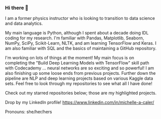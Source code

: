 ### Hi there 👋

I am a former physics instructor who is looking to transition to data science and data analytics.

My main language is Python, although I spent about a decade doing IDL coding for my research. I'm familiar with Pandas, Matplotlib, Seaborn, NumPy, SciPy, Scikit-Learn, NLTK, and am learning TensorFlow and Keras. I am also familiar with SQL and the basics of maintaining a GitHub repository. 

I'm working on lots of things at the moment! My main focus is on completing the "Build Deep Learning Models with TensorFlow" skill path with Codecademy ... neural networks are so exciting and so powerful! I am also finishing up some loose ends from previous projects. Further down the pipeline are NLP and deep learning projects based on various Kaggle data sets. Feel free to look through my repositories to see what all I have done!

Check out my starred repositories below; those are my highlighted projects.

Drop by my LinkedIn profile! https://www.linkedin.com/in/michelle-a-caler/

Pronouns: she/her/hers

<!--
**macaler/macaler** is a ✨ _special_ ✨ repository because its `README.md` (this file) appears on your GitHub profile.
-->
